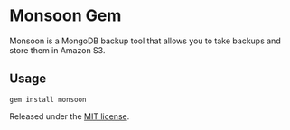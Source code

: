 Monsoon Gem
=======================

Monsoon is a MongoDB backup tool that allows you to take backups and store them in Amazon S3.


Usage
-----

`gem install monsoon`

  
Released under the [MIT license](http://www.opensource.org/licenses/mit-license.php).

